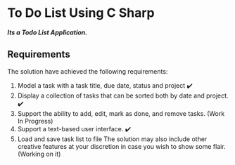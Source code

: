 # To Do List Using C Sharp
***Its a Todo List Application.***<br/>
## Requirements<br/>
The solution have achieved the following requirements:<br/>
1.  Model a task with a task title, due date, status and project :heavy_check_mark:<br/>
2.  Display a collection of tasks that can be sorted both by date and project. :heavy_check_mark:<br/>
3.  Support the ability to add, edit, mark as done, and remove tasks. (Work In Progress) <br/>
4.  Support a text-based user interface. :heavy_check_mark:<br/>
5.  Load and save task list to file The solution may also include other creative features at your discretion in case you wish to show some flair. (Working on it)
